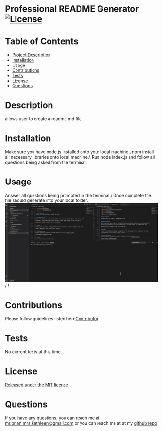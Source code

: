 # Professional README Generator [![License](https://img.shields.io/static/v1?label=License&message=MIT&color=blue)](https://opensource.org/licenses/MIT)

  # Table of Contents
  * [Project Description](#description)
  * [Installation](#installation)
  * [Usage](#usage)
  * [Contributions](#contributions)
  * [Tests](#tests)
  * [License](#license)
  * [Questions](#questions)
  
  # Description
  allows user to create a readme.md file

  # Installation
  Make sure you have node.js installed onto your local machine.\ npm install all necessary libraries onto local machine.\ Run node index.js and follow all questions being asked from the terminal.

  # Usage
  Answer all questions being prompted in the terminal.\ Once complete the file should generate into your local folder.
  ![ Alt text](readme.gif) / ! [](readme.gif)

  # Contributions
  Please follow guidelines listed here[Contributor](https://www.contributor-covenant.org/)

  # Tests
  No current tests at this time

  # License
  [Released under the MIT license](https://opensource.org/licenses/MIT)

  # Questions
  If you have any questions, you can reach me at [mr.brian.mrs.kathleen@gmail.com](mr.brian.mrs.kathleen@gmail.com)
  or you can reach me at at my [github repo](https://github.com/BrianSales)




